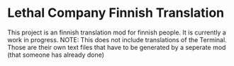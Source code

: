 # Lethal Company Finnish Translation

This project is an finnish translation mod for finnish people.
It is currently a work in progress.
NOTE: This does not include translations of the Terminal. Those are their own text files that have to be generated by a seperate mod (that someone has already done)
